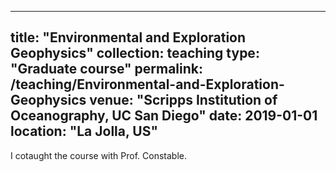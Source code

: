 
---
title: "Environmental and Exploration Geophysics"
collection: teaching
type: "Graduate course"
permalink: /teaching/Environmental-and-Exploration-Geophysics
venue: "Scripps Institution of Oceanography, UC San Diego"
date: 2019-01-01
location: "La Jolla, US"
---

I cotaught the course with Prof. Constable.
